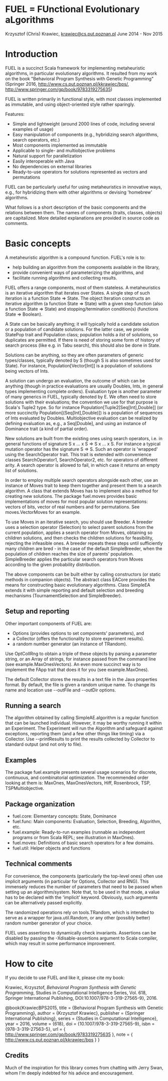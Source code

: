 FUEL = FUnctional Evolutionary aLgorithms
===================================================

Krzysztof (Chris) Krawiec, <krawiec@cs.put.poznan.pl>
June 2014 - Nov 2015

Introduction
===================

FUEL is a succinct Scala framework for implementing metaheuristic algorithms, in particular evolutionary algorithms. It resulted from my work on the book "Behavioral Program Synthesis with Genetic Programming" (Springer 2016, <http://www.cs.put.poznan.pl/kkrawiec/bps/>, <http://www.springer.com/gp/book/9783319275635>)

FUEL is written primarily in functional style, with most classes implemented as immutable, and using object-oriented style rather sparingly. 

Features: 
- Simple and lightweight (around 2000 lines of code, including several examples of usage)
- Easy manipulation of components (e.g., hybridizing search algorithms, search operators, etc.)
- Most components implemented as immutable
- Applicable to single- and multiobjective problems
- Natural support for parallelization
- Easily interoperable with Java
- No dependencies on external libraries
- Ready-to-use operators for solutions represented as vectors and permutations

FUEL can be particularly useful for using metaheuristics in innovative ways, e.g., for hybridizing them with other algorithms or devising 'homebrew' algorithms. 

What follows is a short description of the basic components and the relations between them. The names of components (traits, classes, objects) are capitalized. More detailed explanations are provided in source code as comments. 


Basic concepts
===================

A metaheuristic algorithm is a compound function. FUEL's role is to:

* help building an algorithm from the components available in the library, 
* provide convenient ways of parameterizing the algorithms, and 
* facilitate running algorithms and collecting results. 

FUEL offers a range components, most of them stateless. A metaheuristics is an iterative algorithm that iterates over States. A single step of such iteration is a function State => State. The object Iteration constructs an iterative algorithm (a function State => State) with a given step function (also a function State => State) and stopping/termination condition(s) (functions State => Boolean). 

A State can be basically anything; it will typically hold a candidate solution or a population of candidate solutions. For the latter case, we provide StatePop trait and Population class; population holds a *list* of solutions, so duplicates are permitted. If there is need of storing some form of history of search process (like e.g. in Tabu search), this should also be done in State.  

Solutions can be anything, so they are often parameters of generic types/classes, typically denoted by S (though S is also sometimes used for State). For instance, Population[Vector[Int]] is a population of solutions being vectors of Ints. 

A solution can undergo an evaluation, the outcome of which can be anything (though in practice evaluations are usually Doubles, Ints, in general types implementing complete orders). Evaluation type is another parameter of many generics in FUEL, typically denoted by E. We often need to store solutions with their evaluations; the convention we use for that purpose is Scala's Tuple2 type. So for instance Population[Tuple2[Seq[Int],Double]] (or more succinctly Population[(Seq[Int],Double)]) is a population of sequences of Ints evaluated by Doubles. Multiobjective evaluation can be realized by defining evaluation as, e.g., a Seq[Double], and using an instance of Dominance trait (a kind of partial order). 

New solutions are built from the existing ones using search operators, i.e. in general functions of signature S x ... x S => S x ... x S. For instance a typical mutation operator has the signature S => S. Such an operator is 'wrapped' using the SearchOperator trait. This trait is extended with convenience classes SearchOperator1, SearchOperator2, etc. for operators of different arity. A search operator is allowed to fail, in which case it returns an empty list of solutions. 

In order to employ multiple search operators alongside each other, use an instance of Moves trait to keep them together and present them to a search algorithm. A class that extends Moves has to implement also a method for creating new solutions. The package fuel.moves provides basic implementations of moves for most popular solution representations: vectors of bits, vector of real numbers and for permutations. See moves.VectorMoves for an example.  

To use Moves in an iterative search, you should use Breeder. A breeder uses a selection operator (Selection) to select parent solutions from the current population, applies a search operator from Moves, obtaining so children solutions, and then checks the children solutions for feasibility, rejecting the infeasible ones. A breeder repeats these steps until sufficiently many children are bred - in the case of the default SimpleBreeder, when the population of children reaches the size of parents' population. SimpleBreeder applies the particular search operators from Moves according to the given probability distribution. 

The above components can be built either by calling constructors (or static methods in companion objects). The abstract class EACore provides the means for constructing basic evolutionary algorithms. Class SimpleEA extends it with simple reporting and default selection and breeding mechanisms (TournamentSelection and SimpleBreeder).  


Setup and reporting
-------------------

Other important components of FUEL are:
* Options (provides options to set components' parameters), and
* a Collector (offers the functionality to store experiment results). 
* a random number generator (an instance of TRandom). 

Use OptCollRng to obtain a triple of these objects by parsing a parameter string, or an Array of strings, for instance passed from the command line (see example.MaxOnesVectors). An even more succinct way is to implement the FApp trait that does it for you (see example.MaxOnes). 

The default Collector stores the results in a text file in the Java properties format. By default, the file is given a random unique name. To change its name and location use --outFile and --outDir options. 


Running a search 
----------------

The algorithm obtained by calling SimpleAE.algorithm is a regular function that can be launched individual. However, it may be worthy running it within an Experiment.  The Experiment will run the Algorithm and safeguard against exceptions, reporting them (and a few other things like timing) via a Collector. Use --printResults to print the results collected by Collector to standard output (and not only to file). 

Examples
--------

The package fuel.example presents several usage scenarios for discrete, continuous, and combinatorial optimization. 
The recommended order looking at them is: MaxOnes, MaxOnesVectors, Hiff, Rosenbrock, TSP, TSPMultiobjective. 

Package organization
--------------------

* fuel.core: Elementary concepts: State, Dominance 
* fuel.func: Main components: Evaluation, Selection, Breeding, Algorithm, etc. 
* fuel.example: Ready-to-run examples (runnable as independent programs or from Scala REPL; see illustration in MaxOnes). 
* fuel.moves: Definitions of basic search operators for a few domains. 
* fuel.util: Helper objects and functions


Technical comments
--------------------

For convenience, the components (particularly the top-level ones) often use implicit arguments (in particular for Options, Collector and RNG). This immensely reduces the number of parameters that need to be passed when setting up an algorithm/system. Note that, to be used in that mode, a value has to be declared with the 'implicit' keyword. Obviously, such arguments can be alternatively passed explicitly. 

The randomized operations rely on tools.TRandom, which is intended to serve as a wrapper for java.util.Random, or any other (possibly better) random number generator of your choice. 
 
FUEL uses assertions to dynamically check invariants. Assertions can be disabled by passing the -Xdisable-assertions argument to Scala compiler, which may result in some performance improvement. 


How to cite 
===================

If you decide to use FUEL and like it, please cite my book:

Krawiec, Krzysztof, *Behavioral Program Synthesis with Genetic Programming*, Studies in Computational Intelligence Series, Vol. 618, Springer International Publishing, DOI:10.1007/978-3-319-27565-9}, 2016.  

@book{KrawiecBPS2015,
    title = {Behavioral Program Synthesis with Genetic Programming},
    author = {Krzysztof Krawiec},
    publisher = {Springer International Publishing},
    series = {Studies in Computational Intelligence},
    year = 2016,
    volume = {618},
    doi = {10.1007/978-3-319-27565-9},
    isbn = {978-3-319-27563-5},
    url = { http://www.springer.com/gp/book/9783319275635 },
    note = { http://www.cs.put.poznan.pl/kkrawiec/bps }
 }


Credits
-------

Much of the inspiration for this library comes from chatting with Jerry Swan, whom I'm deeply indebted for his advice and encouragement. 

